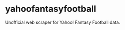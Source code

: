 yahoofantasyfootball
====================

Unofficial web scraper for Yahoo! Fantasy Football data.
